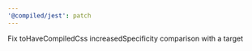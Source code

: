 ```yaml
---
'@compiled/jest': patch
---
```


Fix toHaveCompiledCss increasedSpecificity comparison with a target
